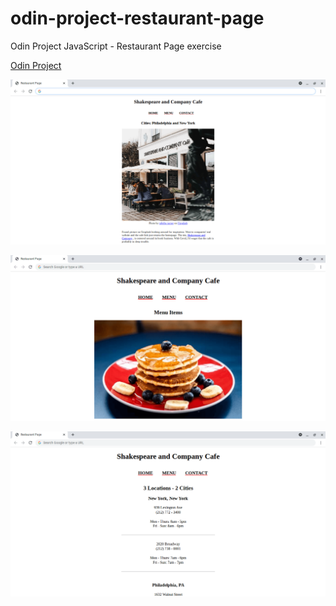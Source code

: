 # odin-project-restaurant-page
Odin Project JavaScript - Restaurant Page exercise

[Odin Project](https://web.archive.org/web/20210124023425/https://www.theodinproject.com/courses/javascript/lessons/restaurant-page)

![Home](home.png)

![Menu](menu.png)

![Contact](contact.png)
